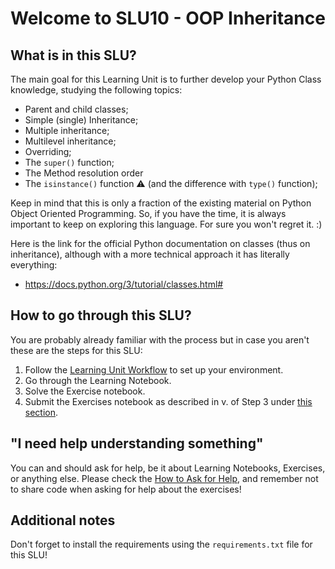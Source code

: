 # Welcome to SLU10 - OOP Inheritance

## What is in this SLU?

The main goal for this Learning Unit is to further develop your Python Class knowledge, studying the following topics:
- Parent and child classes;
- Simple (single) Inheritance;
- Multiple inheritance;
- Multilevel inheritance;
- Overriding;
- The `super()` function;
- The Method resolution order
- The `isinstance()` function ⚠️ (and the difference with `type()` function);

Keep in mind that this is only a fraction of the existing material on Python Object Oriented Programming. 
So, if you have the time, it is always important to keep on exploring this language. For sure you won't regret it. :)

Here is the link for the official Python documentation on classes (thus on inheritance), although with a more technical approach it has literally everything:
- https://docs.python.org/3/tutorial/classes.html#

## How to go through this SLU?
You are probably already familiar with the process but in case you aren't these are the steps for this SLU:

1. Follow the [Learning Unit Workflow](https://github.com/LDSSA/ds-prep-course-2024/blob/main/weekly-workflow.md#weekly-workflow) to set up your environment.
2. Go through the Learning Notebook.
3. Solve the Exercise notebook.
4. Submit the Exercises notebook as described in v. of Step 3 under [this section](https://github.com/LDSSA/ds-prep-course-2024/blob/main/weekly-workflow.md#13-work-on-the-learning-units).

## "I need help understanding something"

You can and should ask for help, be it about Learning Notebooks, Exercises, or anything else. Please check the [How to Ask for Help](https://github.com/LDSSA/ds-prep-course-2024/blob/main/slack.md), and remember not to share code when asking for help about the exercises!

## Additional notes
Don't forget to install the requirements using the `requirements.txt` file for this SLU!